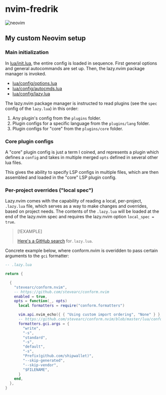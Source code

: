 # nvim-fredrik

![neovim](https://github.com/user-attachments/assets/92cf0049-05fc-4ca8-8ec2-d1ff58e48ab9)

## My custom Neovim setup

### Main initialization

In [lua/init.lua](lua/init.lua), the entire config is loaded in sequence. First
general options and general autocommands are set up. Then, the lazy.nvim package
manager is invoked.

- [lua/config/options.lua](lua/config/options.lua)
- [lua/config/autocmds.lua](lua/config/autocmds.lua)
- [lua/config/lazy.lua](lua/config/lazy.lua)

The lazy.nvim package manager is instructed to read plugins (see the `spec`
config of the `lazy.lua`) in this order:

1. Any plugin's config from the `plugins` folder.
2. Plugin configs for a specific language from the `plugins/lang` folder.
3. Plugin configs for "core" from the `plugins/core` folder.

### Core plugin configs

A "core" plugin config is just a term I coined, and represents a plugin which
defines a `config` and takes in multiple merged `opts` defined in several other
lua files.

This gives the ability to specify LSP configs in multiple files, which are then
assembled and loaded in the "core" LSP plugin config.

### Per-project overrides ("local spec")

Lazy.nvim comes with the capability of reading a local, per-project, `.lazy.lua`
file, which serves as a way to make changes and overrides, based on project
needs. The contents of the `.lazy.lua` will be loaded at the end of the
lazy.nvim spec and requires the lazy.nvim option `local_spec = true`.

> [!EXAMPLE]
>
> [Here's a GitHub search](https://github.com/search?q=.lazy.lua+language%3ALua&type=code&l=Lua)
> for`.lazy.lua`.

Concrete example below, where conform.nvim is overidden to pass certain
arguments to the `gci` formatter:

```lua
-- .lazy.lua

return {

  {
    "stevearc/conform.nvim",
    -- https://github.com/stevearc/conform.nvim
    enabled = true,
    opts = function(_, opts)
      local formatters = require("conform.formatters")

      vim.api.nvim_echo({ { "Using custom import ordering", "None" } }, false, {})
      -- https://github.com/stevearc/conform.nvim/blob/master/lua/conform/formatters/gci.lua
      formatters.gci.args = {
        "write",
        "-s",
        "standard",
        "-s",
        "default",
        "-s",
        "Prefix(github.com/shipwallet)",
        "--skip-generated",
        "--skip-vendor",
        "$FILENAME",
      }
    end,
  },
}
```
